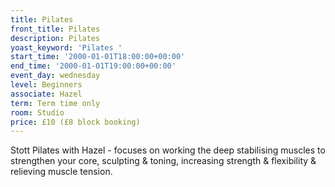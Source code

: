 ```yaml
---
title: Pilates
front_title: Pilates
description: Pilates
yoast_keyword: 'Pilates '
start_time: '2000-01-01T18:00:00+00:00'
end_time: '2000-01-01T19:00:00+00:00'
event_day: wednesday
level: Beginners
associate: Hazel
term: Term time only
room: Studio
price: £10 (£8 block booking)
---
```

Stott Pilates with Hazel - focuses on working the deep stabilising muscles to strengthen your core, sculpting & toning, increasing strength & flexibility & relieving muscle tension.
